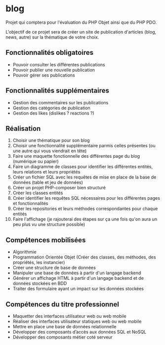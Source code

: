 # blog

Projet qui comptera pour l'évaluation du PHP Objet ainsi que du PHP PDO.

L'objectif de ce projet sera de créer un site de publication d'articles (blog, news, autre) sur la thématique de votre choix.


## Fonctionnalités obligatoires
* Pouvoir consulter les différentes publications
* Pouvoir publier une nouvelle publication
* Pouvoir gérer ses publications

## Fonctionnalités supplémentaires
* Gestion des commentaires sur les publications
* Gestion des catégories de publication
* Gestion des likes (dislikes ? reactions ?)


## Réalisation
1. Choisir une thématique pour son blog
2. Choisir une fonctionnalité supplémentaire parmis celles présentes (ou une autre qui vous viendrait en tête)
3. Faire une maquette fonctionnelle des différentes page du blog (numérique ou papier)
4. Faire un diagramme de classes pour identifier les différentes entités, leurs relations et leurs propriétés
5. Créer un fichier SQL avec les requêtes de mise en place de la base de données (table et jeu de données)
6. Créer un projet PHP-composer bien structuré
7. Créer les classes entités
8. Créer identifier les requêtes SQL nécessaires pour les différentes pages et fonctionnalités
9. Créer les repositories et leurs méthodes correspondantes pour chaque entités
10. Faire l'affichage (je rajouterai des étapes sur ça une fois qu'on aura un peu plus vu une structure possible)


## Compétences mobilisées
* Algorithmie
* Programmation Orientée Objet (Créer des classes, des méthodes, des propriétés, les instancier)
* Créer une structure de base de données
* Manipuler une base de données à partir d'un langage backend
* Générer un affichage HTML à partir d'un langage backend et de données stockées en BDD
* Traiter des formulaire ayant un impact sur les données stockées

## Compétences du titre professionnel
* Maquetter des interfaces utilisateur web ou web mobile
* Réaliser des interfaces utilisateur statiques web ou web mobile
* Mettre en place une base de données relationnelle
* Développer des composants d’accès aux données SQL et NoSQL
* Développer des composants métier coté serveur
